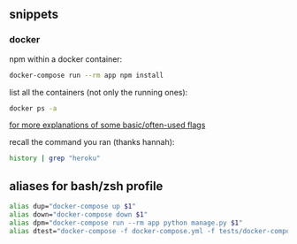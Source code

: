 ## snippets

### docker
npm within a docker container:
```bash
docker-compose run --rm app npm install
```

list all the containers (not only the running ones):
```bash
docker ps -a 
```

[for more explanations of some basic/often-used flags](https://stackoverflow.com/questions/59424979/docker-ps-is-empty-after-docker-run#answer-59424994)

recall the command you ran (thanks hannah):
```bash
history | grep "heroku"
```

## aliases for bash/zsh profile
```bash
alias dup="docker-compose up $1"
alias down="docker-compose down $1"
alias dpm="docker-compose run --rm app python manage.py $1"
alias dtest="docker-compose -f docker-compose.yml -f tests/docker-compose.yml run --rm app"
```

